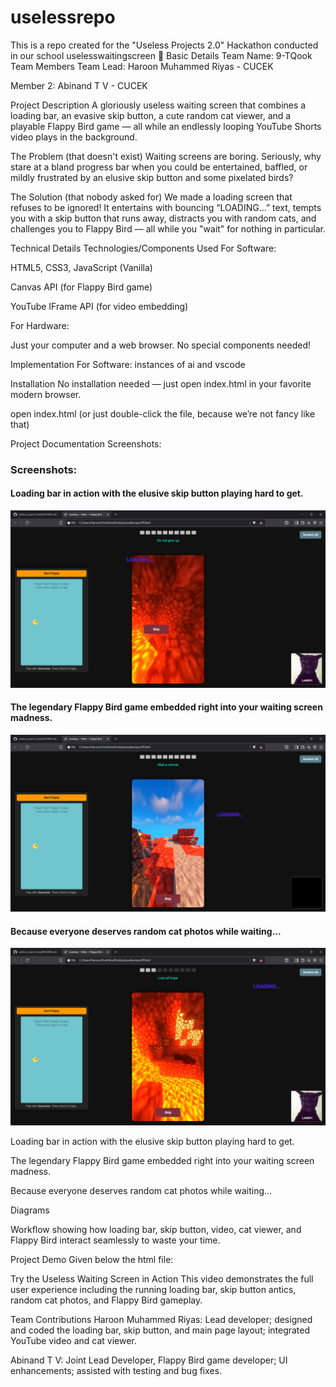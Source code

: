# uselessrepo
This is a repo created for the "Useless Projects 2.0" Hackathon conducted in our school
uselesswaitingscreen 🎯
Basic Details
Team Name: 9-TQook
Team Members
Team Lead: Haroon Muhammed Riyas - CUCEK

Member 2: Abinand T V - CUCEK

Project Description
A gloriously useless waiting screen that combines a loading bar, an evasive skip button, a cute random cat viewer, and a playable Flappy Bird game — all while an endlessly looping YouTube Shorts video plays in the background.

The Problem (that doesn't exist)
Waiting screens are boring. Seriously, why stare at a bland progress bar when you could be entertained, baffled, or mildly frustrated by an elusive skip button and some pixelated birds?

The Solution (that nobody asked for)
We made a loading screen that refuses to be ignored! It entertains with bouncing “LOADING…” text, tempts you with a skip button that runs away, distracts you with random cats, and challenges you to Flappy Bird — all while you "wait" for nothing in particular.

Technical Details
Technologies/Components Used
For Software:

HTML5, CSS3, JavaScript (Vanilla)

Canvas API (for Flappy Bird game)

YouTube IFrame API (for video embedding)

For Hardware:

Just your computer and a web browser. No special components needed!

Implementation
For Software: instances of ai and vscode

Installation
No installation needed — just open index.html in your favorite modern browser.

open index.html
(or just double-click the file, because we’re not fancy like that)

Project Documentation
Screenshots:
### Screenshots:

#### Loading bar in action with the elusive skip button playing hard to get.
![Loading Bar Screenshot](screenshots/Screenshot%20(105).png)

#### The legendary Flappy Bird game embedded right into your waiting screen madness.
![Flappy Bird Screenshot](screenshots/Screenshot%20(103).png)

#### Because everyone deserves random cat photos while waiting...
![Random Cat Screenshot](screenshots/Screenshot%20(104).png)


Loading bar in action with the elusive skip button playing hard to get.


The legendary Flappy Bird game embedded right into your waiting screen madness.


Because everyone deserves random cat photos while waiting...

Diagrams

Workflow showing how loading bar, skip button, video, cat viewer, and Flappy Bird interact seamlessly to waste your time.

Project Demo
Given below the html file:

Try the Useless Waiting Screen in Action
This video demonstrates the full user experience including the running loading bar, skip button antics, random cat photos, and Flappy Bird gameplay.

Team Contributions
Haroon Muhammed Riyas: Lead developer; designed and coded the loading bar, skip button, and main page layout; integrated YouTube video and cat viewer.

Abinand T V: Joint Lead Developer, Flappy Bird game developer; UI enhancements; assisted with testing and bug fixes.